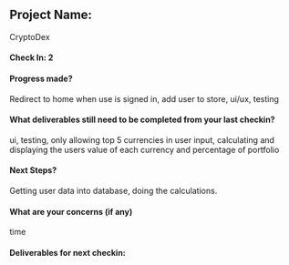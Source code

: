 ## Project Name:
CryptoDex

#### Check In: 2

#### Progress made?
Redirect to home when use is signed in, add user to store,  ui/ux, testing

#### What deliverables still need to be completed from your last checkin?
ui, testing, only allowing top 5 currencies in user input, calculating and displaying the users value of each currency and percentage of portfolio

#### Next Steps?
Getting user data into database, doing the calculations. 

#### What are your concerns (if any)
time

#### Deliverables for next checkin:
